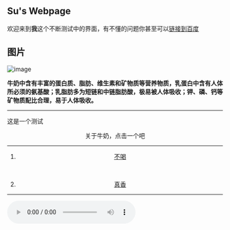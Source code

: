 ## Su's Webpage

欢迎来到**我**这个不断测试中的界面，有不懂的问题你甚至可以[链接到百度](http://www.baidu.com) 
## 图片

![image](https://tse3-mm.cn.bing.net/th/id/OIP.vL1leZsTLIQnETCEjXDGugHaEo?w=287&h=180&c=7&o=5&dpr=1.25&pid=1.7)

**牛奶中含有丰富的蛋白质、脂肪、维生素和矿物质等营养物质，乳蛋白中含有人体所必须的氨基酸；乳脂肪多为短链和中链脂肪酸，极易被人体吸收；钾、磷、钙等矿物质配比合理，易于人体吸收。**

<html>
 <head>
  <meta charset="utf-8">
 </head>
 <body>
       <hr size="5"  color="green"/> 
  <p class="demo">这是一个测试</p>
   <p class="demo" align="center">关于牛奶，点击一个吧</p>
 <hr size="5"  color="green"/> 
      <ol>
          <li><p class="demo" align="center"><a href="https://baike.baidu.com/item/%E7%89%9B%E5%A5%B6/28828?fr=aladdin" target="_blank">不喝</a></p></li>
          <br/>
          <li><p class="demo" align="center"><a href="https://baike.baidu.com/tashuo/browse/content?id=edc68a0a6acc1111fa86a197&lemmaId=28828&fromLemmaModule=pcRight" target="_blank">真香</a></p></li>
      </ol>  
 <hr size="5"  color="green"/> 
<audio autoplay="autoplay" loop="loop" preload="auto" controls="controls"
            src="http://music.163.com/song/media/outer/url?id=496869422.mp3">       
</audio>

 </body>
</html>
